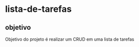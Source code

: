 # lista-de-tarefas

## objetivo

<p> Objetivo do projeto é realizar um CRUD em uma lista de tarefas</p>
